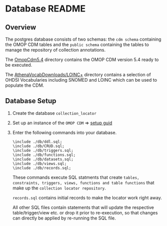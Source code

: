 # Database README
## Overview

The postgres database consists of two schemas: the `cdm schema` containing the OMOP CDM tables and the `public schema` containing the tables to manage the repository of collection annotations.

The [OmopCdm5.4](./OmopCdm5.4) directory contains the OMOP CDM version 5.4 ready to be executed.

The [AthenaVocabDownloads/LOINC+](./AthenaVocabDownloads) directory contains a selection of OHDSI Vocabularies including SNOMED and LOINC which can be used to populate the CDM.

## Database Setup

1. Create the database `collection_locator`
2. Set up an instance of the `OMOP CDM` => [setup guid](./OmopCdm5.4/SETUP.md)
3. Enter the following commands into your database.

    ```psql
    \include ./db/ddl.sql;
    \include ./db/CRUD.sql;
    \include ./db/triggers.sql;
    \include ./db/functions.sql;
    \include ./db/datasets.sql;
    \include ./db/views.sql;
    \include ./db/records.sql;
    ```
    These commands execute SQL statments that create `tables, constraints, triggers, views, functions and table functions` that make up the `collection locator repository`.

    `records.sql` contains initial records to make the locator work right away.

    All other SQL files contain statements that will update the respective table/trigger/view etc. or drop it prior to re-execution, so that changes can directly be applied by re-running the SQL file.
